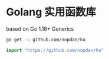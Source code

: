 # Golang 实用函数库

based on Go 1.18+ Generics

```sh
go get -u github.com/nopdan/ku
```

```go
import "https://github.com/nopdan/ku"
```
